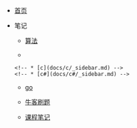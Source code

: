 * [首页](/)

* 笔记
    * [算法](docs/%E7%AE%97%E6%B3%95/_sidebar.md)
    
    * 
    
      <!-- * [c](docs/c/_sidebar.md) -->
      <!-- * [c#](docs/c#/_sidebar.md) -->
    
    * [go](docs/go/_sidebar.md)
    
    * [牛客刷题](docs/nowcoder/_sidebar.md)
    
    * [课程笔记](docs/notes/_sidebar.md)
    <!-- * java -->
    <!-- * 面试资料
    
* 总结

* 其他内容 -->

    * [环境配置](docs/环境配置/_sidebar.md)
